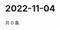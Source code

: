 # 2022-11-04

共 0 条

<!-- BEGIN WEIBO -->
<!-- 最后更新时间 Fri Nov 04 2022 15:15:39 GMT+0800 (China Standard Time) -->

<!-- END WEIBO -->
